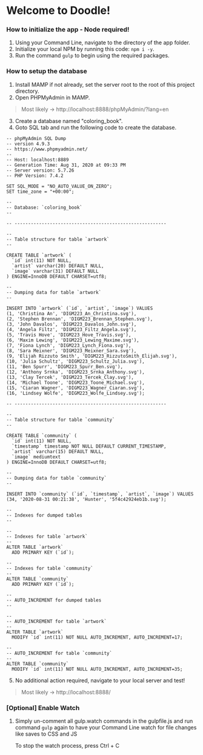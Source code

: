 # Welcome to Doodle!
### How to initialize the app - Node required!

1. Using your Command Line, navigate to the directory of the app folder.
2. Initialize your local NPM by running this code: `npm i -y`.
3. Run the command `gulp` to begin using the required packages.

### How to setup the database
1. Install MAMP if not already, set the server root to the root of this project directory.
2. Open PHPMyAdmin in MAMP.
> Most likely -> http://localhost:8888/phpMyAdmin/?lang=en

3. Create a database named "coloring_book".
4. Goto SQL tab and run the following code to create the database.

```
-- phpMyAdmin SQL Dump
-- version 4.9.3
-- https://www.phpmyadmin.net/
--
-- Host: localhost:8889
-- Generation Time: Aug 31, 2020 at 09:33 PM
-- Server version: 5.7.26
-- PHP Version: 7.4.2

SET SQL_MODE = "NO_AUTO_VALUE_ON_ZERO";
SET time_zone = "+00:00";

--
-- Database: `coloring_book`
--

-- --------------------------------------------------------

--
-- Table structure for table `artwork`
--

CREATE TABLE `artwork` (
  `id` int(11) NOT NULL,
  `artist` varchar(20) DEFAULT NULL,
  `image` varchar(31) DEFAULT NULL
) ENGINE=InnoDB DEFAULT CHARSET=utf8;

--
-- Dumping data for table `artwork`
--

INSERT INTO `artwork` (`id`, `artist`, `image`) VALUES
(1, 'Christina An', 'DIGM223_An_Christina.svg'),
(2, 'Stephen Brennan', 'DIGM223_Brennan_Stephen.svg'),
(3, 'John Davalos', 'DIGM223_Davalos_John.svg'),
(4, 'Angela Filtz', 'DIGM223_Filtz_Angela.svg'),
(5, 'Travis Hove', 'DIGM223_Hove_Travis.svg'),
(6, 'Maxim Lewing', 'DIGM223_Lewing_Maxime.svg'),
(7, 'Fiona Lynch', 'DIGM223_Lynch_Fiona.svg'),
(8, 'Sara Meixner', 'DIGM223_Meixner_Sara.svg'),
(9, 'Elijah Rizzuto Smith', 'DIGM223_RizzutoSmith_Elijah.svg'),
(10, 'Julia Schultz', 'DIGM223_Schultz_Julia.svg'),
(11, 'Ben Spurr', 'DIGM223_Spurr_Ben.svg'),
(12, 'Anthony Srnka', 'DIGM223_Srnka_Anthony.svg'),
(13, 'Clay Tercek', 'DIGM223_Tercek_Clay.svg'),
(14, 'Michael Toone', 'DIGM223_Toone_Michael.svg'),
(15, 'Ciaran Wagner', 'DIGM223_Wagner_Ciaran.svg'),
(16, 'Lindsey Wolfe', 'DIGM223_Wolfe_Lindsey.svg');

-- --------------------------------------------------------

--
-- Table structure for table `community`
--

CREATE TABLE `community` (
  `id` int(11) NOT NULL,
  `timestamp` timestamp NOT NULL DEFAULT CURRENT_TIMESTAMP,
  `artist` varchar(15) DEFAULT NULL,
  `image` mediumtext
) ENGINE=InnoDB DEFAULT CHARSET=utf8;

--
-- Dumping data for table `community`
--

INSERT INTO `community` (`id`, `timestamp`, `artist`, `image`) VALUES
(34, '2020-08-31 00:21:38', 'Hunter', '5f4c42924eb1b.svg');

--
-- Indexes for dumped tables
--

--
-- Indexes for table `artwork`
--
ALTER TABLE `artwork`
  ADD PRIMARY KEY (`id`);

--
-- Indexes for table `community`
--
ALTER TABLE `community`
  ADD PRIMARY KEY (`id`);

--
-- AUTO_INCREMENT for dumped tables
--

--
-- AUTO_INCREMENT for table `artwork`
--
ALTER TABLE `artwork`
  MODIFY `id` int(11) NOT NULL AUTO_INCREMENT, AUTO_INCREMENT=17;

--
-- AUTO_INCREMENT for table `community`
--
ALTER TABLE `community`
  MODIFY `id` int(11) NOT NULL AUTO_INCREMENT, AUTO_INCREMENT=35;
```

5. No additional action required, navigate to your local server and test!
> Most likely -> http://localhost:8888/

### [Optional] Enable Watch

1. Simply  un-comment all gulp.watch commands in the gulpfile.js and run command `gulp` again to have your Command Line watch for file changes like saves to CSS and JS

	To stop the watch process, press Ctrl + C